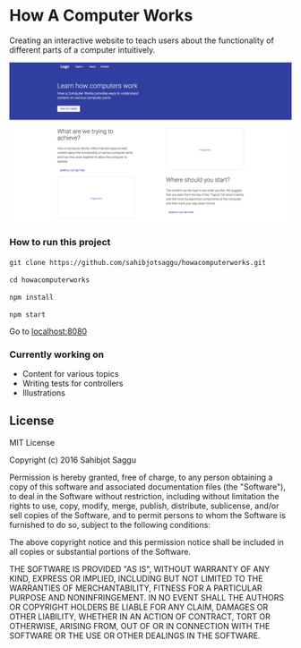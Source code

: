 # How A Computer Works

Creating an interactive website to teach users about the functionality of different parts of a computer intuitively.

![Image of the current homepage](https://github.com/sahibjotsaggu/howacomputerworks/blob/dev/public/assets/images/homepage.png)

### How to run this project

`git clone https://github.com/sahibjotsaggu/howacomputerworks.git`

`cd howacomputerworks`

`npm install`

`npm start`

Go to [localhost:8080](http://localhost:8080)

### Currently working on

* Content for various topics
* Writing tests for controllers
* Illustrations

## License

MIT License

Copyright (c) 2016 Sahibjot Saggu

Permission is hereby granted, free of charge, to any person obtaining a copy of this software and associated documentation files (the "Software"), to deal in the Software without restriction, including without limitation the rights to use, copy, modify, merge, publish, distribute, sublicense, and/or sell copies of the Software, and to permit persons to whom the Software is furnished to do so, subject to the following conditions:

The above copyright notice and this permission notice shall be included in all copies or substantial portions of the Software.

THE SOFTWARE IS PROVIDED "AS IS", WITHOUT WARRANTY OF ANY KIND, EXPRESS OR IMPLIED, INCLUDING BUT NOT LIMITED TO THE WARRANTIES OF MERCHANTABILITY, FITNESS FOR A PARTICULAR PURPOSE AND NONINFRINGEMENT. IN NO EVENT SHALL THE AUTHORS OR COPYRIGHT HOLDERS BE LIABLE FOR ANY CLAIM, DAMAGES OR OTHER LIABILITY, WHETHER IN AN ACTION OF CONTRACT, TORT OR OTHERWISE, ARISING FROM, OUT OF OR IN CONNECTION WITH THE SOFTWARE OR THE USE OR OTHER DEALINGS IN THE SOFTWARE.
